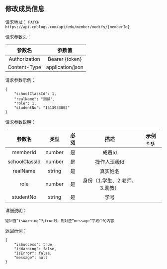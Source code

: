 ## 修改成员信息

请求地址：
`PATCH https://api.cnblogs.com/api/edu/member/modify/{memberId}`

请求参数头：

|参数名|参数值|
|:---:|:---:|
|Authorization|Bearer {token}|
|Content-Type|application/json|
请求参数示例：
```
{
    "schoolClassId": 1,
    "realName": "测试",
    "role": 1,
    "studentNo": "1513933002"
}
```

请求参数说明：

|参数名|类型|必须|描述|示例 e.g.|
|:---:|:---:|:---:|:---:|:---:|
|memberId|number|是|成员Id||
|schoolClassId|number|是|操作人班级Id||
|realName|string|是|真实姓名||
|role|number|是|身份（1.学生、2.老师、3.助教）||
|studentNo|string|是|学号||

详细说明：
```
返回值“isWarning”为true时，则对应“message”字段中的内容
```

返回示例：
```
{
    "isSuccess": true,
    "isWarning": false,
    "isError": false,
    "message": null
}
```


